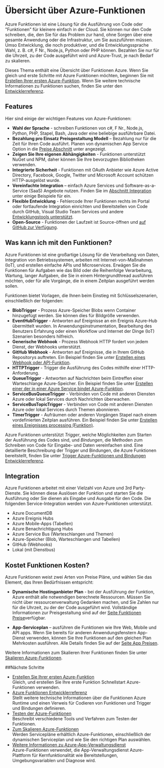 <properties
   pageTitle="Azure Funktionen Übersicht | Microsoft Azure"
   description="Verstehen Sie, wie Azure-Funktionen verwenden, um asynchrone Auslastung in Minuten optimieren."
   services="functions"
   documentationCenter="na"
   authors="mattchenderson"
   manager="erikre"
   editor=""
   tags=""
   keywords="Azure-Funktionen, Funktionen, Ereignisse zu verarbeiten, Webhooks, dynamische berechnen, ohne Server Architektur"/>

<tags
   ms.service="functions"
   ms.devlang="multiple"
   ms.topic="get-started-article"
   ms.tgt_pltfrm="multiple"
   ms.workload="na"
   ms.date="08/29/2016"
   ms.author="cfowler;mahender;glenga"/>
   
   
# <a name="azure-functions-overview"></a>Übersicht über Azure-Funktionen

Azure Funktionen ist eine Lösung für die Ausführung von Code oder "Funktionen" für kleinere einfach in der Cloud. Sie können nur den Code schreiben, die, den Sie für das Problem zur hand, ohne Sorgen über eine gesamte Anwendung oder die Infrastruktur, um Sie auszuführen müssen. Umso Entwicklung, die noch produktiver, und die Entwicklungssprache Wahl, z. B. c#, F Nr., Node.js, Python oder PHP können. Bezahlen Sie nur für die Uhrzeit, zu der Code ausgeführt wird und Azure-Trust, je nach Bedarf zu skalieren.

Dieses Thema enthält eine Übersicht über Funktionen Azure. Wenn Sie gleich und erste Schritte mit Azure Funktionen möchten, beginnen Sie mit [Erstellen Ihrer ersten Azure-Funktion](functions-create-first-azure-function.md). Wenn Sie weitere technische Informationen zu Funktionen suchen, finden Sie unter den [Entwicklerreferenz](functions-reference.md).

## <a name="features"></a>Features

Hier sind einige der wichtigen Features von Azure-Funktionen:
    
* **Wahl der Sprache** - schreiben Funktionen von c#, F Nr., Node.js, Python, PHP, Stapel, Bash, Java oder eine beliebige ausführbare Datei.
* **Bezahlung pro Einsatz Preisgestaltung Modell** – Bezahlung nur für die Zeit für Ihren Code ausführt. Planen von dynamischen App Service Option in die [Preise Abschnitt](#pricing) unter angezeigt.  
* **Zeigen Sie Ihre eigenen Abhängigkeiten** - Funktionen unterstützt NuGet und NPM, daher können Sie Ihre bevorzugten Bibliotheken verwenden.  
* **Integrierte Sicherheit** - Funktionen mit OAuth Anbieter wie Azure Active Directory, Facebook, Google, Twitter und Microsoft Account schützen HTTP-ausgelöst wurde.  
* **Vereinfachte Integration** – einfach Azure Services und Software-as-a-Service (SaaS) Angebote nutzen. Finden Sie im [Abschnitt Integration](#integrations) unter einige Beispiele für ein.  
* **Flexible Entwicklung** - Fehlercode Ihrer Funktionen rechts im Portal oder fortlaufende Integration einrichten und Bereitstellen von Code durch GitHub, Visual Studio Team Services und andere [Entwicklungstools unterstützt](../app-service-web/web-sites-deploy.md#deploy-using-an-ide).  
* **Open-Source** - Funktionen der Laufzeit ist Source-öffnen und [auf GitHub zur Verfügung](https://github.com/azure/azure-webjobs-sdk-script).  

## <a name="what-can-i-do-with-functions"></a>Was kann ich mit den Funktionen?

Azure Funktionen ist eine großartige Lösung für die Verarbeitung von Daten, Integration von Betriebssystemen, arbeiten mit Internet-von-Maßnahmen (IoT), und erstellen einfache APIs und Microservices. Erwägen Sie die Funktionen für Aufgaben wie das Bild oder die Reihenfolge Verarbeitung, Wartung, langer Aufgaben, die Sie in einem Hintergrundthread ausführen möchten, oder für alle Vorgänge, die in einem Zeitplan ausgeführt werden sollen. 

Funktionen bietet Vorlagen, die Ihnen beim Einstieg mit Schlüsselszenarien, einschließlich der folgenden:

* **BlobTrigger** - Prozess Azure-Speicher Blobs wenn Container hinzugefügt werden. Sie können dies für Bildgröße verwenden.
* **EventHubTrigger** - Antworten auf Ereignisse an ein Ereignis Azure-Hub übermittelt wurden. In Anwendungsinstrumentation, Bearbeitung des Benutzers Erfahrung oder einen Workflow und Internet der Dinge (IoT) Szenarien besonders hilfreich.
* **Generische Webhook** - Prozess Webhook HTTP fordert von jedem Dienst, der Webhooks unterstützt.
* **GitHub Webhook** - Antworten auf Ereignisse, die in Ihrem GitHub Repositorys auftreten. Ein Beispiel finden Sie unter [Erstellen eines Webhook oder API-Funktion](functions-create-a-web-hook-or-api-function.md).
* **HTTPTrigger** - Trigger die Ausführung des Codes mithilfe einer HTTP-Anforderung.
* **QueueTrigger** - Antworten auf Nachrichten beim Eintreffen einer Warteschlange Azure-Speicher. Ein Beispiel finden Sie unter [Erstellen einer der in einer Azure Service bindet Azure-Funktion](functions-create-an-azure-connected-function.md).
* **ServiceBusQueueTrigger** - Verbinden von Code mit anderen Diensten Azure oder lokal Services durch Nachrichten überwachen. 
* **ServiceBusTopicTrigger** - Verbinden von Code mit anderen Diensten Azure oder lokal Services durch Themen abonnieren. 
* **TimerTrigger** - Aufräumen oder anderen Vorgängen Stapel nach einem vordefinierten Zeitplan ausführen. Ein Beispiel finden Sie unter [Erstellen eines Ereignisses processing (Funktion)](functions-create-an-event-processing-function.md).

Azure Funktionen unterstützt *Trigger*, welche Möglichkeiten zum Starten der Ausführung des Codes sind, und *Bindungen*, die Methoden zum Schreiben von Code für Eingabe- und Daten vereinfachen sind. Eine detaillierte Beschreibung der Trigger und Bindungen, die Azure Funktionen bereitstellt, finden Sie unter [Trigger Azure-Funktionen und Bindungen Entwicklerreferenz](functions-triggers-bindings.md).


## <a name="a-nameintegrationsaintegrations"></a><a name="integrations"></a>Integration

Azure Funktionen arbeitet mit einer Vielzahl von Azure und 3rd Party-Dienste. Sie können diese Auslösen der Funktion und starten Sie die Ausführung oder Sie dienen als Eingabe und Ausgabe für den Code. Die folgenden Service-Integration werden von Azure-Funktionen unterstützt. 

* Azure DocumentDB
* Azure Ereignis Hubs 
* Azure Mobile-Apps (Tabellen)
* Azure Benachrichtigung Hubs
* Azure Service Bus (Warteschlangen und Themen)
* Azure-Speicher (Blob, Warteschlangen und Tabellen) 
* GitHub (Webhooks)
* Lokal (mit Dienstbus)

## <a name="a-namepricingahow-much-does-functions-cost"></a><a name="pricing"></a>Kostet Funktionen Kosten?

Azure Funktionen weist zwei Arten von Preise Pläne, und wählen Sie das Element, das Ihren Bedürfnissen entspricht: 

* **Dynamische Hostinganbieter Plan** - bei der Ausführung der Funktion, Azure enthält alle notwendigen berechnete Ressourcen. Müssen Sie nicht über ressourcenverwaltung Gedanken machen, und Sie Zahlen nur für die Uhrzeit, zu der der Code ausgeführt wird. Vollständige Informationen zur Preisgestaltung sind auf der [Seite Funktionen Preise](/pricing/details/functions)verfügbar. 

* **App-Serviceplan** – ausführen die Funktionen wie Ihre Web, Mobile und API apps. Wenn Sie bereits für anderen Anwendungsfenstern App-Dienst verwenden, können Sie Ihre Funktionen auf den gleichen Plan Mehrkosten ausführen. Alle Details finden Sie auf der [Seite App Preisen](/pricing/details/app-service/).

Weitere Informationen zum Skalieren Ihrer Funktionen finden Sie unter [Skalieren Azure-Funktionen](functions-scale.md).

##<a name="next-steps"></a>Nächste Schritte

+ [Erstellen Sie Ihrer ersten Azure-Funktion](functions-create-first-azure-function.md)  
Gleich, und erstellen Sie Ihre erste Funktion Schnellstart Azure-Funktionen verwenden. 
+ [Azure Funktionen Entwicklerreferenz](functions-reference.md)  
Stellt weitere technische Informationen über die Funktionen Azure Runtime und einen Verweis für Codieren von Funktionen und Trigger und Bindungen definieren.
+ [Testen der Azure-Funktionen](functions-test-a-function.md)  
Beschreibt verschiedene Tools und Verfahren zum Testen der Funktionen.
+ [Zum Skalieren Azure-Funktionen](functions-scale.md)  
Werden Servicepläne erhältlich Azure-Funktionen, einschließlich der dynamischen Serviceplan und wie Sie den richtigen Plan auswählen. 
+ [Weitere Informationen zu Azure-App-Verwaltungsdienst](../app-service/app-service-value-prop-what-is.md)  
Azure-Funktionen verwendet, die App-Verwaltungsdienst Azure-Plattform für Kernfunktionalität wie Bereitstellungen, Umgebungsvariablen und Diagnose wird. 